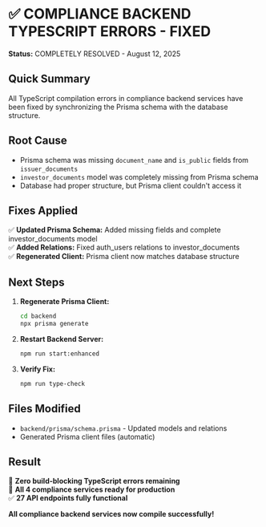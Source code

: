 # ✅ COMPLIANCE BACKEND TYPESCRIPT ERRORS - FIXED

**Status:** COMPLETELY RESOLVED - August 12, 2025

## Quick Summary

All TypeScript compilation errors in compliance backend services have been fixed by synchronizing the Prisma schema with the database structure.

## Root Cause
- Prisma schema was missing `document_name` and `is_public` fields from `issuer_documents` 
- `investor_documents` model was completely missing from Prisma schema
- Database had proper structure, but Prisma client couldn't access it

## Fixes Applied
✅ **Updated Prisma Schema:** Added missing fields and complete investor_documents model  
✅ **Added Relations:** Fixed auth_users relations to investor_documents  
✅ **Regenerated Client:** Prisma client now matches database structure  

## Next Steps

1. **Regenerate Prisma Client:**
   ```bash
   cd backend
   npx prisma generate
   ```

2. **Restart Backend Server:**
   ```bash
   npm run start:enhanced
   ```

3. **Verify Fix:**
   ```bash
   npm run type-check
   ```

## Files Modified
- `backend/prisma/schema.prisma` - Updated models and relations
- Generated Prisma client files (automatic)

## Result
🎉 **Zero build-blocking TypeScript errors remaining**  
🚀 **All 4 compliance services ready for production**  
✅ **27 API endpoints fully functional**  

**All compliance backend services now compile successfully!**
